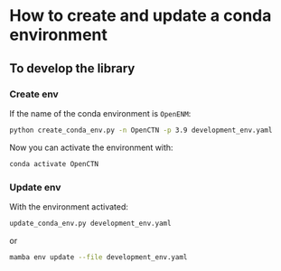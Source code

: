 # How to create and update a conda environment

## To develop the library

### Create env

If the name of the conda environment is `OpenENM`:

```bash
python create_conda_env.py -n OpenCTN -p 3.9 development_env.yaml
```

Now you can activate the environment with:

```bash
conda activate OpenCTN
```

### Update env

With the environment activated:

```bash
update_conda_env.py development_env.yaml
```

or

```bash
mamba env update --file development_env.yaml
```

